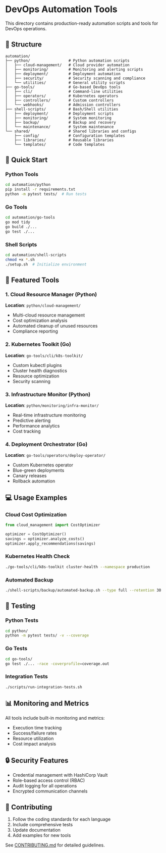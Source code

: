 # DevOps Automation Tools

This directory contains production-ready automation scripts and tools for DevOps operations.

## 📁 Structure

```
automation/
├── python/                 # Python automation scripts
│   ├── cloud-management/   # Cloud provider automation
│   ├── monitoring/         # Monitoring and alerting scripts
│   ├── deployment/         # Deployment automation
│   ├── security/           # Security scanning and compliance
│   └── utilities/          # General utility scripts
├── go-tools/               # Go-based DevOps tools
│   ├── cli/                # Command-line utilities
│   ├── operators/          # Kubernetes operators
│   ├── controllers/        # Custom controllers
│   └── webhooks/           # Admission controllers
├── shell-scripts/          # Bash/Shell utilities
│   ├── deployment/         # Deployment scripts
│   ├── monitoring/         # System monitoring
│   ├── backup/             # Backup and recovery
│   └── maintenance/        # System maintenance
└── shared/                 # Shared libraries and configs
    ├── config/             # Configuration templates
    ├── libraries/          # Reusable libraries
    └── templates/          # Code templates
```

## 🚀 Quick Start

### Python Tools
```bash
cd automation/python
pip install -r requirements.txt
python -m pytest tests/  # Run tests
```

### Go Tools
```bash
cd automation/go-tools
go mod tidy
go build ./...
go test ./...
```

### Shell Scripts
```bash
cd automation/shell-scripts
chmod +x *.sh
./setup.sh  # Initialize environment
```

## 🔧 Featured Tools

### 1. Cloud Resource Manager (Python)
**Location**: `python/cloud-management/`
- Multi-cloud resource management
- Cost optimization analysis
- Automated cleanup of unused resources
- Compliance reporting

### 2. Kubernetes Toolkit (Go)
**Location**: `go-tools/cli/k8s-toolkit/`
- Custom kubectl plugins
- Cluster health diagnostics
- Resource optimization
- Security scanning

### 3. Infrastructure Monitor (Python)
**Location**: `python/monitoring/infra-monitor/`
- Real-time infrastructure monitoring
- Predictive alerting
- Performance analytics
- Cost tracking

### 4. Deployment Orchestrator (Go)
**Location**: `go-tools/operators/deploy-operator/`
- Custom Kubernetes operator
- Blue-green deployments
- Canary releases
- Rollback automation

## 💻 Usage Examples

### Cloud Cost Optimization
```python
from cloud_management import CostOptimizer

optimizer = CostOptimizer()
savings = optimizer.analyze_costs()
optimizer.apply_recommendations(savings)
```

### Kubernetes Health Check
```bash
./go-tools/cli/k8s-toolkit cluster-health --namespace production
```

### Automated Backup
```bash
./shell-scripts/backup/automated-backup.sh --type full --retention 30
```

## 🧪 Testing

### Python Tests
```bash
cd python/
python -m pytest tests/ -v --coverage
```

### Go Tests
```bash
cd go-tools/
go test ./... -race -coverprofile=coverage.out
```

### Integration Tests
```bash
./scripts/run-integration-tests.sh
```

## 📊 Monitoring and Metrics

All tools include built-in monitoring and metrics:
- Execution time tracking
- Success/failure rates
- Resource utilization
- Cost impact analysis

## 🔒 Security Features

- Credential management with HashiCorp Vault
- Role-based access control (RBAC)
- Audit logging for all operations
- Encrypted communication channels

## 🤝 Contributing

1. Follow the coding standards for each language
2. Include comprehensive tests
3. Update documentation
4. Add examples for new tools

See [CONTRIBUTING.md](../CONTRIBUTING.md) for detailed guidelines.

